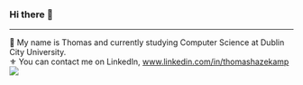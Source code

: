 ### Hi there :wave:

---

🌊 My name is Thomas and currently studying Computer Science at Dublin City University.  
⚜️ You can contact me on LinkedIn, www.linkedin.com/in/thomashazekamp
<img align="center" src="https://github-readme-stats.vercel.app/api/top-langs/?username=thomashazekamp&theme=dracula&langs_count=6" />
